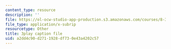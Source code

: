 ```yaml
---
content_type: resource
description: ''
file: https://ol-ocw-studio-app-production.s3.amazonaws.com/courses/8-334-statistical-mechanics-ii-statistical-physics-of-fields-spring-2014/a2dd4c90d2711928df730e43a4202c57_h_YZxQJpPv0.srt
file_type: application/x-subrip
resourcetype: Other
title: 3play caption file
uid: a2dd4c90-d271-1928-df73-0e43a4202c57
---
```

